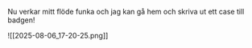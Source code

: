 Nu verkar mitt flöde funka och jag kan gå hem och skriva ut ett case till badgen!

![[2025-08-06_17-20-25.png]]